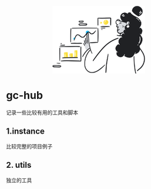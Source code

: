 


<p align="center">
  <img src="assets/header-light.svg" height="300px" alt="图片描述" style="max-width:50%; height:auto;"/>
</p>


# gc-hub

记录一些比较有用的工具和脚本


## 1.instance 
比较完整的项目例子


## 2. utils
独立的工具
